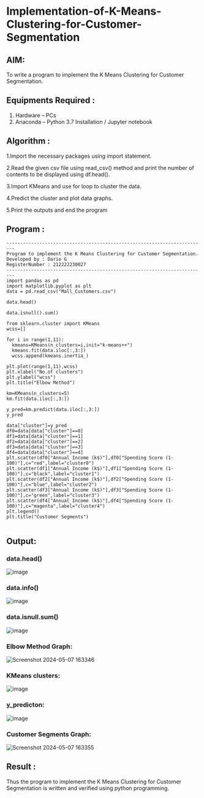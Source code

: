# Implementation-of-K-Means-Clustering-for-Customer-Segmentation

## AIM:
To write a program to implement the K Means Clustering for Customer Segmentation.

## Equipments Required :
1. Hardware – PCs
2. Anaconda – Python 3.7 Installation / Jupyter notebook

## Algorithm :

1.Import the necessary packages using import statement.

2.Read the given csv file using read_csv() method and print the number of contents to be displayed using df.head().

3.Import KMeans and use for loop to cluster the data.

4.Predict the cluster and plot data graphs.

5.Print the outputs and end the program

## Program :
```
-------------------------------------------------------------------------
Program to implement the K Means Clustering for Customer Segmentation.
Developed by : Dario G
RegisterNumber : 212222230027
-------------------------------------------------------------------------
import pandas as pd
import matplotlib.pyplot as plt
data = pd.read_csv("Mall_Customers.csv")

data.head()

data.isnull().sum()

from sklearn.cluster import KMeans
wcss=[]

for i in range(1,11):
  kmeans=KMeans(n_clusters=i,init="k-means++")
  kmeans.fit(data.iloc[:,3:])
  wcss.append(kmeans.inertia_)

plt.plot(range(1,11),wcss)
plt.xlabel("No.of clusters")
plt.ylabel("wcss")
plt.title("Elbow Method")

km=KMeans(n_clusters=5)
km.fit(data.iloc[:,3:])

y_pred=km.predict(data.iloc[:,3:])
y_pred

data["cluster"]=y_pred
df0=data[data["cluster"]==0]
df1=data[data["cluster"]==1]
df2=data[data["cluster"]==2]
df3=data[data["cluster"]==3]
df4=data[data["cluster"]==4]
plt.scatter(df0["Annual Income (k$)"],df0["Spending Score (1-100)"],c="red",label="cluster0")
plt.scatter(df1["Annual Income (k$)"],df1["Spending Score (1-100)"],c="black",label="cluster1")
plt.scatter(df2["Annual Income (k$)"],df2["Spending Score (1-100)"],c="blue",label="cluster2")
plt.scatter(df3["Annual Income (k$)"],df3["Spending Score (1-100)"],c="green",label="cluster3")
plt.scatter(df4["Annual Income (k$)"],df4["Spending Score (1-100)"],c="magenta",label="cluster4")
plt.legend()
plt.title("Customer Segments")
  
```

## Output:

### data.head()

![image](https://github.com/DEVADARSHAN2/Implementation-of-K-Means-Clustering-for-Customer-Segmentation/assets/119432150/a800dcc5-7e42-4405-9f8e-b5dc3bd3cec8)

### data.info()

![image](https://github.com/DEVADARSHAN2/Implementation-of-K-Means-Clustering-for-Customer-Segmentation/assets/119432150/7e02bda4-50a9-46e3-98fa-be7d6b2c5ca4)

### data.isnull.sum()

![image](https://github.com/DEVADARSHAN2/Implementation-of-K-Means-Clustering-for-Customer-Segmentation/assets/119432150/972c30da-24de-4498-b005-d34599b0255e)

### Elbow Method Graph:

![Screenshot 2024-05-07 163346](https://github.com/DEVADARSHAN2/Implementation-of-K-Means-Clustering-for-Customer-Segmentation/assets/119432150/4e7dc8aa-ba03-4b84-89f3-aeb3261decf9)

### KMeans clusters:

![image](https://github.com/DEVADARSHAN2/Implementation-of-K-Means-Clustering-for-Customer-Segmentation/assets/119432150/a385bcc0-72b4-4391-a8ca-3ee9785e8209)

### y_predicton:

![image](https://github.com/DEVADARSHAN2/Implementation-of-K-Means-Clustering-for-Customer-Segmentation/assets/119432150/52f90bfb-7eb0-4c58-8048-f77bf09dc7ad)

### Customer Segments Graph:

![Screenshot 2024-05-07 163355](https://github.com/DEVADARSHAN2/Implementation-of-K-Means-Clustering-for-Customer-Segmentation/assets/119432150/f2b2e3ff-a953-4040-9348-39b37b6b138a)


## Result :
Thus the program to implement the K Means Clustering for Customer Segmentation is written and verified using python programming.
